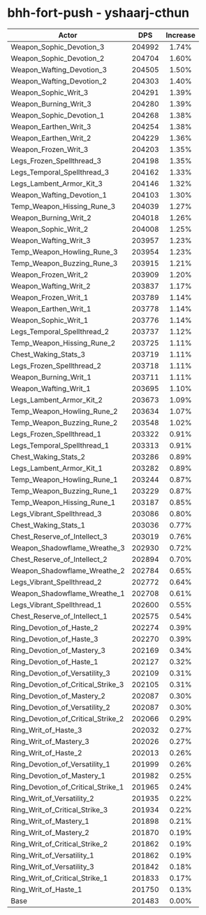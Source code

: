 # bhh-fort-push - yshaarj-cthun
| Actor | DPS | Increase |
|---|:---:|:---:|
|Weapon_Sophic_Devotion_3|204992|1.74%|
|Weapon_Sophic_Devotion_2|204704|1.60%|
|Weapon_Wafting_Devotion_3|204505|1.50%|
|Weapon_Wafting_Devotion_2|204303|1.40%|
|Weapon_Sophic_Writ_3|204291|1.39%|
|Weapon_Burning_Writ_3|204280|1.39%|
|Weapon_Sophic_Devotion_1|204268|1.38%|
|Weapon_Earthen_Writ_3|204254|1.38%|
|Weapon_Earthen_Writ_2|204229|1.36%|
|Weapon_Frozen_Writ_3|204203|1.35%|
|Legs_Frozen_Spellthread_3|204198|1.35%|
|Legs_Temporal_Spellthread_3|204162|1.33%|
|Legs_Lambent_Armor_Kit_3|204146|1.32%|
|Weapon_Wafting_Devotion_1|204103|1.30%|
|Temp_Weapon_Hissing_Rune_3|204039|1.27%|
|Weapon_Burning_Writ_2|204018|1.26%|
|Weapon_Sophic_Writ_2|204008|1.25%|
|Weapon_Wafting_Writ_3|203957|1.23%|
|Temp_Weapon_Howling_Rune_3|203954|1.23%|
|Temp_Weapon_Buzzing_Rune_3|203915|1.21%|
|Weapon_Frozen_Writ_2|203909|1.20%|
|Weapon_Wafting_Writ_2|203837|1.17%|
|Weapon_Frozen_Writ_1|203789|1.14%|
|Weapon_Earthen_Writ_1|203778|1.14%|
|Weapon_Sophic_Writ_1|203776|1.14%|
|Legs_Temporal_Spellthread_2|203737|1.12%|
|Temp_Weapon_Hissing_Rune_2|203725|1.11%|
|Chest_Waking_Stats_3|203719|1.11%|
|Legs_Frozen_Spellthread_2|203718|1.11%|
|Weapon_Burning_Writ_1|203711|1.11%|
|Weapon_Wafting_Writ_1|203695|1.10%|
|Legs_Lambent_Armor_Kit_2|203673|1.09%|
|Temp_Weapon_Howling_Rune_2|203634|1.07%|
|Temp_Weapon_Buzzing_Rune_2|203548|1.02%|
|Legs_Frozen_Spellthread_1|203322|0.91%|
|Legs_Temporal_Spellthread_1|203313|0.91%|
|Chest_Waking_Stats_2|203286|0.89%|
|Legs_Lambent_Armor_Kit_1|203282|0.89%|
|Temp_Weapon_Howling_Rune_1|203244|0.87%|
|Temp_Weapon_Buzzing_Rune_1|203229|0.87%|
|Temp_Weapon_Hissing_Rune_1|203187|0.85%|
|Legs_Vibrant_Spellthread_3|203086|0.80%|
|Chest_Waking_Stats_1|203036|0.77%|
|Chest_Reserve_of_Intellect_3|203019|0.76%|
|Weapon_Shadowflame_Wreathe_3|202930|0.72%|
|Chest_Reserve_of_Intellect_2|202894|0.70%|
|Weapon_Shadowflame_Wreathe_2|202784|0.65%|
|Legs_Vibrant_Spellthread_2|202772|0.64%|
|Weapon_Shadowflame_Wreathe_1|202708|0.61%|
|Legs_Vibrant_Spellthread_1|202600|0.55%|
|Chest_Reserve_of_Intellect_1|202575|0.54%|
|Ring_Devotion_of_Haste_2|202274|0.39%|
|Ring_Devotion_of_Haste_3|202270|0.39%|
|Ring_Devotion_of_Mastery_3|202169|0.34%|
|Ring_Devotion_of_Haste_1|202127|0.32%|
|Ring_Devotion_of_Versatility_3|202109|0.31%|
|Ring_Devotion_of_Critical_Strike_3|202105|0.31%|
|Ring_Devotion_of_Mastery_2|202087|0.30%|
|Ring_Devotion_of_Versatility_2|202087|0.30%|
|Ring_Devotion_of_Critical_Strike_2|202066|0.29%|
|Ring_Writ_of_Haste_3|202032|0.27%|
|Ring_Writ_of_Mastery_3|202026|0.27%|
|Ring_Writ_of_Haste_2|202013|0.26%|
|Ring_Devotion_of_Versatility_1|201999|0.26%|
|Ring_Devotion_of_Mastery_1|201982|0.25%|
|Ring_Devotion_of_Critical_Strike_1|201965|0.24%|
|Ring_Writ_of_Versatility_2|201935|0.22%|
|Ring_Writ_of_Critical_Strike_3|201934|0.22%|
|Ring_Writ_of_Mastery_1|201898|0.21%|
|Ring_Writ_of_Mastery_2|201870|0.19%|
|Ring_Writ_of_Critical_Strike_2|201862|0.19%|
|Ring_Writ_of_Versatility_1|201862|0.19%|
|Ring_Writ_of_Versatility_3|201842|0.18%|
|Ring_Writ_of_Critical_Strike_1|201833|0.17%|
|Ring_Writ_of_Haste_1|201750|0.13%|
|Base|201483|0.00%|
